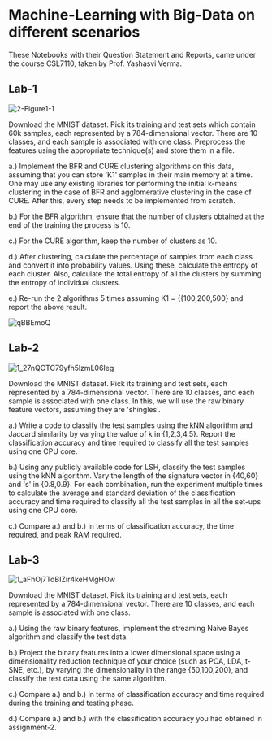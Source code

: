 # Machine-Learning with Big-Data on different scenarios

These Notebooks with their Question Statement and Reports, came under the course CSL7110, taken by Prof. Yashasvi Verma.

## Lab-1

![2-Figure1-1](https://github.com/kwanit1142/Machine-Learning-with-Big-Data-on-different-scenarios/assets/54277039/27fc7e7d-a202-48aa-b26e-d9f75f55a67c)

Download the MNIST dataset. Pick its training and test sets which contain 60k samples, each represented by a 784-dimensional vector. There are 10 classes, and each sample is associated with one class. Preprocess the features using the appropriate technique(s) and store them in a file.

a.) Implement the BFR and CURE clustering algorithms on this data, assuming that you can store 'K1' samples in their main memory at a time. One may use any existing libraries for performing the initial k-means clustering in the case of BFR and agglomerative clustering in the case of CURE. After this, every step needs to be implemented from scratch.

b.) For the BFR algorithm, ensure that the number of clusters obtained at the end of the training the process is 10.

c.) For the CURE algorithm, keep the number of clusters as 10.

d.) After clustering, calculate the percentage of samples from each class and convert it into probability values. Using these, calculate the entropy of each cluster. Also, calculate the total entropy of all the clusters by summing the entropy of individual clusters.

e.) Re-run the 2 algorithms 5 times assuming K1 = {{100,200,500} and report the above result.

![qBBEmoQ](https://github.com/kwanit1142/Machine-Learning-with-Big-Data-on-different-scenarios/assets/54277039/2f7aada6-a0b9-43f0-b747-456b927cfb12)

## Lab-2

![1_27nQOTC79yfh5lzmL06Ieg](https://github.com/kwanit1142/Machine-Learning-with-Big-Data-on-different-scenarios/assets/54277039/37b9b9bf-b47b-4a9c-842f-a872fc0220f5)

Download the MNIST dataset. Pick its training and test sets, each represented by a 784-dimensional vector. There are 10 classes, and each sample is associated with one class. In this, we will use the raw binary feature vectors, assuming they are 'shingles'.

a.) Write a code to classify the test samples using the kNN algorithm and Jaccard similarity by varying the value of k in {1,2,3,4,5}. Report the classification accuracy and time required to classify all the test samples using one CPU core.

b.) Using any publicly available code for LSH, classify the test samples using the kNN algorithm. Vary the length of the signature vector in {40,60} and 's' in {0.8,0.9}. For each combination, run the experiment multiple times to calculate the average and standard deviation of the classification accuracy and time required to classify all the test samples in all the set-ups using one CPU core.

c.) Compare a.) and b.) in terms of classification accuracy, the time required, and peak RAM required.

## Lab-3

![1_aFhOj7TdBIZir4keHMgHOw](https://github.com/kwanit1142/Machine-Learning-with-Big-Data-on-different-scenarios/assets/54277039/80bb4048-ad25-43bc-ad7c-c5b43fb8d7c2)

Download the MNIST dataset. Pick its training and test sets, each represented by a 784-dimensional vector. There are 10 classes, and each sample is associated with one class.

a.) Using the raw binary features, implement the streaming Naive Bayes algorithm and classify the test data.

b.) Project the binary features into a lower dimensional space using a dimensionality reduction technique of your choice (such as PCA, LDA, t-SNE, etc.), by varying the dimensionality in the range {50,100,200}, and classify the test data using the same algorithm.

c.) Compare a.) and b.) in terms of classification accuracy and time required during the training and testing phase.

d.) Compare a.) and b.) with the classification accuracy you had obtained in assignment-2.
